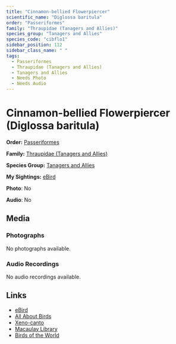 ```yaml
---
title: "Cinnamon-bellied Flowerpiercer"
scientific_name: "Diglossa baritula"
order: "Passeriformes"
family: "Thraupidae (Tanagers and Allies)"
species_group: "Tanagers and Allies"
species_code: "cibflo1"
sidebar_position: 112
sidebar_class_name: " "
tags: 
  - Passeriformes
  - Thraupidae (Tanagers and Allies)
  - Tanagers and Allies
  - Needs Photo
  - Needs Audio
---
```


# Cinnamon-bellied Flowerpiercer (Diglossa baritula)

**Order:** [Passeriformes](/tags/passeriformes)

**Family:** [Thraupidae (Tanagers and Allies)](/tags/thraupidae-tanagers-and-allies)

**Species Group:** [Tanagers and Allies](/tags/tanagers-and-allies)

**My Sightings:** [eBird](https://ebird.org/lifelist?r=world&time=life&spp=cibflo1)

**Photo**: No 

**Audio**: No

## Media
### Photographs
No photographs available.

### Audio Recordings
No audio recordings available.

## Links
* [eBird](https://ebird.org/species/cibflo1) 
* [All About Birds](https://www.allaboutbirds.org/guide/cibflo1) 
* [Xeno-canto](https://www.xeno-canto.org/species/diglossa-baritula) 
* [Macaulay Library](https://search.macaulaylibrary.org/catalog?taxonCode=cibflo1&sort=rating_rank_desc)
* [Birds of the World](https://birdsoftheworld.org/bow/species/cibflo1)

